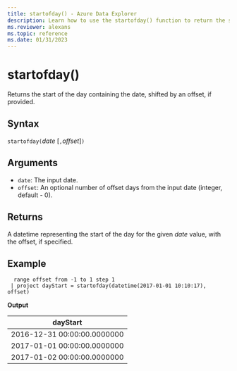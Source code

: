 ```yaml
---
title: startofday() - Azure Data Explorer
description: Learn how to use the startofday() function to return the start of the day containing the date.
ms.reviewer: alexans
ms.topic: reference
ms.date: 01/31/2023
---
```

# startofday()

Returns the start of the day containing the date, shifted by an offset, if provided.

## Syntax

`startofday(`*date* [`,`*offset*]`)`

## Arguments

* `date`: The input date.
* `offset`: An optional number of offset days from the input date (integer, default - 0).

## Returns

A datetime representing the start of the day for the given *date* value, with the offset, if specified.

## Example

```kusto
  range offset from -1 to 1 step 1
 | project dayStart = startofday(datetime(2017-01-01 10:10:17), offset) 
```

**Output**

|dayStart|
|---|
|2016-12-31 00:00:00.0000000|
|2017-01-01 00:00:00.0000000|
|2017-01-02 00:00:00.0000000|
